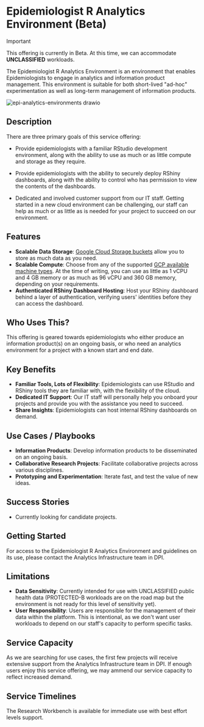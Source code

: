 # Epidemiologist R Analytics Environment (Beta)

>[!IMPORTANT]
>This offering is currently in Beta. At this time, we can accommodate **UNCLASSIFIED** workloads.

The Epidemiologist R Analytics Environment is an environment that enables Epidemiologists to engage in analytics and information product management. This environment is suitable for both short-lived "ad-hoc" experimentation as well as long-term management of information products.

![epi-analytics-environments drawio](https://github.com/PHACDataHub/Wiki/assets/8021046/ddf02d35-7049-44a2-a048-feb838888614)

## Description

There are three primary goals of this service offering:

- Provide epidemiologists with a familiar RStudio development environment, along with the ability to use as much or as little compute and storage as they require.

- Provide epidemiologists with the ability to securely deploy RShiny dashboards, along with the ability to control who has permission to view the contents of the dashboards.

- Dedicated and involved customer support from our IT staff. Getting started in a new cloud environment can be challenging, our staff can help as much or as little as is needed for your project to succeed on our environment.

## Features

- **Scalable Data Storage**: [Google Cloud Storage buckets](https://cloud.google.com/storage/docs/json_api/v1/buckets) allow you to store as much data as you need.
- **Scalable Compute**: Choose from any of the supported [GCP available machine types](https://cloud.google.com/workstations/docs/available-machine-types). At the time of writing, you can use as little as 1 vCPU and 4 GB memory or as much as 96 vCPU and 360 GB memory, depending on your requirements.
- **Authenticated RShiny Dashboard Hosting**: Host your RShiny dashboard behind a layer of authentication, verifying users' identities before they can access the dashboard.

## Who Uses This?

This offering is geared towards epidemiologists who either produce an information product(s) on an ongoing basis, or who need an analytics environment for a project with a known start and end date.

## Key Benefits

- **Familiar Tools, Lots of Flexibility**: Epidemiologists can use RStudio and RShiny tools they are familiar with, with the flexibility of the cloud.
- **Dedicated IT Support**: Our IT staff will personally help you onboard your projects and provide you with the assistance you need to succeed.
- **Share Insights**: Epidemiologists can host internal RShiny dashboards on demand.

## Use Cases / Playbooks

- **Information Products**: Develop information products to be disseminated on an ongoing basis.
- **Collaborative Research Projects**: Facilitate collaborative projects across various disciplines.
- **Prototyping and Experimentation**: Iterate fast, and test the value of new ideas.

## Success Stories

- Currently looking for candidate projects.

## Getting Started

For access to the Epidemiologist R Analytics Environment and guidelines on its use, please contact the Analytics Infrastructure team in DPI.

## Limitations

- **Data Sensitivity**: Currently intended for use with UNCLASSIFIED public health data (PROTECTED-B workloads are on the road map but the environment is not ready for this level of sensitivity yet).
- **User Responsibility**: Users are responsible for the management of their data within the platform. This is intentional, as we don't want user workloads to depend on our staff's capacity to perform specific tasks.

## Service Capacity

As we are searching for use cases, the first few projects will receive extensive support from the Analytics Infrastructure team in DPI. If enough users enjoy this service offering, we may ammend our service capacity to reflect increased demand.

## Service Timelines

The Research Workbench is available for immediate use with best effort levels support.
